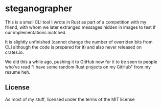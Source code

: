 # steganographer
This is a small CLI tool I wrote in Rust as part of a competition
with my friend, with whom we later extranged messages hidden in
images to test if our implementations matched.

It is slightly unfinished (cannot change the number of overriden bits
from CLI although the code is prepared for it) and also never released
on crates.io.

We did this a while ago, pushing it to GitHub now for it to be seen
to people who've read "I have some random Rust projects on my GitHub"
from my resume heh.

## License
As most of my stuff, licensed under the terms of the MIT license
